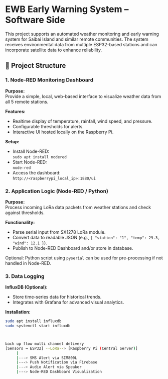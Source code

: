 # EWB Early Warning System – Software Side

This project supports an automated weather monitoring and early warning system for Saibai Island and similar remote communities. The system receives environmental data from multiple ESP32-based stations and can incorporate satellite data to enhance reliability.

## 📌 Project Structure

### 1. Node-RED Monitoring Dashboard

**Purpose:**  
Provide a simple, local, web-based interface to visualize weather data from all 5 remote stations.

**Features:**
- Realtime display of temperature, rainfall, wind speed, and pressure.
- Configurable thresholds for alerts.
- Interactive UI hosted locally on the Raspberry Pi.

**Setup:**
- Install Node-RED:  
  `sudo apt install nodered`
- Start Node-RED:  
  `node-red`
- Access the dashboard:  
  `http://<raspberrypi_local_ip>:1880/ui`

### 2. Application Logic (Node-RED / Python)

**Purpose:**  
Process incoming LoRa data packets from weather stations and check against thresholds.

**Functionality:**
- Parse serial input from SX1278 LoRa module.
- Convert data to readable JSON (e.g., `{ "station": "1", "temp": 29.3, "wind": 12.1 }`).
- Publish to Node-RED Dashboard and/or store in database.

Optional: Python script using `pyserial` can be used for pre-processing if not handled in Node-RED.

### 3. Data Logging

**InfluxDB (Optional):**
- Store time-series data for historical trends.
- Integrates with Grafana for advanced visual analytics.

**Installation:**
```bash
sudo apt install influxdb
sudo systemctl start influxdb



back up flow multi channel delivery 
[Sensors → ESP32] --LoRa--> [Raspberry Pi (Central Server)]
     |
     |---> SMS Alert via SIM800L
     |---> Push Notification via Firebase
     |---> Audio Alert via Speaker
     |---> Node-RED Dashboard Visualization

